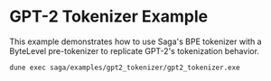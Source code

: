 # GPT-2 Tokenizer Example

This example demonstrates how to use Saga's BPE tokenizer with a ByteLevel pre-tokenizer to replicate GPT-2's tokenization behavior.

```bash
dune exec saga/examples/gpt2_tokenizer/gpt2_tokenizer.exe
```
